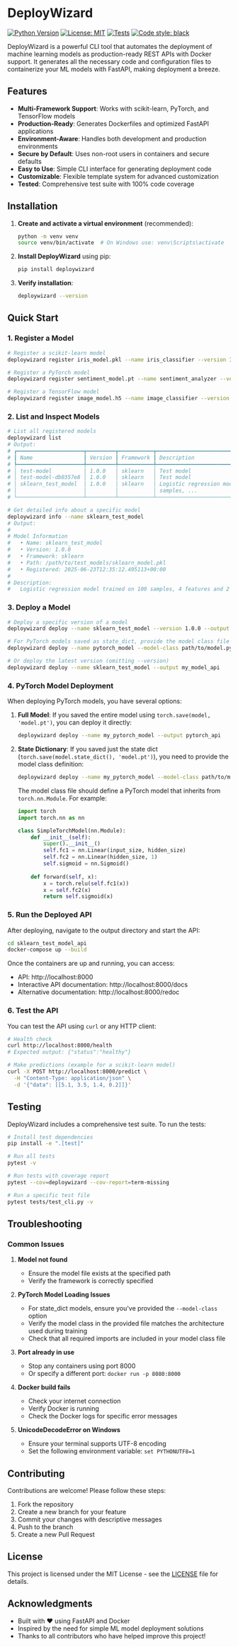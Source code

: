 # DeployWizard

[![Python Version](https://img.shields.io/badge/python-3.8%2B-blue.svg)](https://www.python.org/downloads/)
[![License: MIT](https://img.shields.io/badge/License-MIT-yellow.svg)](https://opensource.org/licenses/MIT)
[![Tests](https://github.com/hemantsirsat/deploywizard/actions/workflows/tests.yml/badge.svg)](https://github.com/hemantsirsat/deploywizard/actions/workflows/tests.yml)
[![Code style: black](https://img.shields.io/badge/code%20style-black-000000.svg)](https://github.com/psf/black)

DeployWizard is a powerful CLI tool that automates the deployment of machine learning models as production-ready REST APIs with Docker support. It generates all the necessary code and configuration files to containerize your ML models with FastAPI, making deployment a breeze.

## Features

- **Multi-Framework Support**: Works with scikit-learn, PyTorch, and TensorFlow models
- **Production-Ready**: Generates Dockerfiles and optimized FastAPI applications
- **Environment-Aware**: Handles both development and production environments
- **Secure by Default**: Uses non-root users in containers and secure defaults
- **Easy to Use**: Simple CLI interface for generating deployment code
- **Customizable**: Flexible template system for advanced customization
- **Tested**: Comprehensive test suite with 100% code coverage

## Installation

1. **Create and activate a virtual environment** (recommended):
   ```bash
   python -m venv venv
   source venv/bin/activate  # On Windows use: venv\Scripts\activate
   ```

2. **Install DeployWizard** using pip:
   ```bash
   pip install deploywizard
   ```

3. **Verify installation**:
   ```bash
   deploywizard --version
   ```

## Quick Start

### 1. Register a Model

```bash
# Register a scikit-learn model
deploywizard register iris_model.pkl --name iris_classifier --version 1.0.0 --framework sklearn --description "Iris classifier with 95% accuracy"

# Register a PyTorch model
deploywizard register sentiment_model.pt --name sentiment_analyzer --version 2.1.0 --framework pytorch --description "BERT-based sentiment analysis"

# Register a TensorFlow model
deploywizard register image_model.h5 --name image_classifier --version 3.0.0 --framework tensorflow --description "CNN for image classification"
```

### 2. List and Inspect Models

```bash
# List all registered models
deploywizard list
# Output:
# ┏━━━━━━━━━━━━━━━━━━━━━┳━━━━━━━━━┳━━━━━━━━━━━┳━━━━━━━━━━━━━━━━━━━━━━━━━━━━━━━━━━━━━━━━━━━━━━━━━━┳━━━━━━━━━━━━━━━┓
# ┃ Name                ┃ Version ┃ Framework ┃ Description                                      ┃ Registered At ┃
# ┡━━━━━━━━━━━━━━━━━━━━━╇━━━━━━━━━╇━━━━━━━━━━━╇━━━━━━━━━━━━━━━━━━━━━━━━━━━━━━━━━━━━━━━━━━━━━━━━━━╇━━━━━━━━━━━━━━━┩
# │ test-model          │ 1.0.0   │ sklearn   │ Test model                                       │ 2025-06-23    │
# │ test-model-db0357e8 │ 1.0.0   │ sklearn   │ Test model                                       │ 2025-06-23    │
# │ sklearn_test_model  │ 1.0.0   │ sklearn   │ Logistic regression model trained on 100         │ 2025-06-23    │
# │                     │         │           │ samples, ...                                     │               │
# └─────────────────────┴─────────┴───────────┴──────────────────────────────────────────────────┴───────────────┘

# Get detailed info about a specific model
deploywizard info --name sklearn_test_model
# Output:
# 
# Model Information
#   • Name: sklearn_test_model
#   • Version: 1.0.0
#   • Framework: sklearn
#   • Path: /path/to/test_models/sklearn_model.pkl
#   • Registered: 2025-06-23T12:35:12.495113+00:00
#
# Description:
#   Logistic regression model trained on 100 samples, 4 features and 2 classes.
```

### 3. Deploy a Model

```bash
# Deploy a specific version of a model
deploywizard deploy --name sklearn_test_model --version 1.0.0 --output sklearn_test_model_api

# For PyTorch models saved as state_dict, provide the model class file
deploywizard deploy --name pytorch_model --model-class path/to/model.py --output pytorch_model_api

# Or deploy the latest version (omitting --version)
deploywizard deploy --name sklearn_test_model --output my_model_api
```

### 4. PyTorch Model Deployment

When deploying PyTorch models, you have several options:

1. **Full Model**: If you saved the entire model using `torch.save(model, 'model.pt')`, you can deploy it directly:
   ```bash
   deploywizard deploy --name my_pytorch_model --output pytorch_api
   ```

2. **State Dictionary**: If you saved just the state dict (`torch.save(model.state_dict(), 'model.pt')`), you need to provide the model class definition:
   ```bash
   deploywizard deploy --name my_pytorch_model --model-class path/to/model.py --output pytorch_api
   ```

   The model class file should define a PyTorch model that inherits from `torch.nn.Module`. For example:
   ```python
   import torch
   import torch.nn as nn
   
   class SimpleTorchModel(nn.Module):
       def __init__(self):
           super().__init__()
           self.fc1 = nn.Linear(input_size, hidden_size)
           self.fc2 = nn.Linear(hidden_size, 1)
           self.sigmoid = nn.Sigmoid()
       
       def forward(self, x):
           x = torch.relu(self.fc1(x))
           x = self.fc2(x)
           return self.sigmoid(x)
   ```

### 5. Run the Deployed API

After deploying, navigate to the output directory and start the API:

```bash
cd sklearn_test_model_api
docker-compose up --build
```

Once the containers are up and running, you can access:
- API: http://localhost:8000
- Interactive API documentation: http://localhost:8000/docs
- Alternative documentation: http://localhost:8000/redoc

### 6. Test the API

You can test the API using `curl` or any HTTP client:

```bash
# Health check
curl http://localhost:8000/health
# Expected output: {"status":"healthy"}

# Make predictions (example for a scikit-learn model)
curl -X POST http://localhost:8000/predict \
  -H "Content-Type: application/json" \
  -d '{"data": [[5.1, 3.5, 1.4, 0.2]]}'
```

## Testing

DeployWizard includes a comprehensive test suite. To run the tests:

```bash
# Install test dependencies
pip install -e ".[test]"

# Run all tests
pytest -v

# Run tests with coverage report
pytest --cov=deploywizard --cov-report=term-missing

# Run a specific test file
pytest tests/test_cli.py -v
```

## Troubleshooting

### Common Issues

1. **Model not found**
   - Ensure the model file exists at the specified path
   - Verify the framework is correctly specified

2. **PyTorch Model Loading Issues**
   - For state_dict models, ensure you've provided the `--model-class` option
   - Verify the model class in the provided file matches the architecture used during training
   - Check that all required imports are included in your model class file

3. **Port already in use**
   - Stop any containers using port 8000
   - Or specify a different port: `docker run -p 8080:8000`

4. **Docker build fails**
   - Check your internet connection
   - Verify Docker is running
   - Check the Docker logs for specific error messages

5. **UnicodeDecodeError on Windows**
   - Ensure your terminal supports UTF-8 encoding
   - Set the following environment variable: `set PYTHONUTF8=1`

## Contributing

Contributions are welcome! Please follow these steps:

1. Fork the repository
2. Create a new branch for your feature
3. Commit your changes with descriptive messages
4. Push to the branch
5. Create a new Pull Request

## License

This project is licensed under the MIT License - see the [LICENSE](LICENSE) file for details.

## Acknowledgments

- Built with ❤️ using FastAPI and Docker
- Inspired by the need for simple ML model deployment solutions
- Thanks to all contributors who have helped improve this project!
